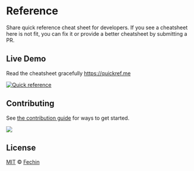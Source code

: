 # Reference

Share quick reference cheat sheet for developers.
If you see a cheatsheet here is not fit, you can fix it or provide a better cheatsheet by submitting a PR.


## Live Demo
Read the cheatsheet gracefully https://quickref.me

[![Quick reference](https://quickref.me/assets/image/preview.png)](https://quickref.me/)



## Contributing

See [the contribution guide](https://github.com/Fechin/reference/blob/main/CONTRIBUTING.md) for ways to get started.

<a href="https://github.com/Fechin/reference/graphs/contributors">
  <img src="https://contrib.rocks/image?repo=Fechin/reference" />
</a>



## License
[MIT](https://github.com/Fechin/reference/blob/main/LICENSE) © [Fechin](https://github.com/Fechin)

